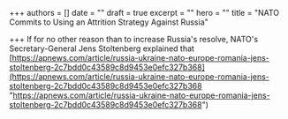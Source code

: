 +++
authors = []
date = ""
draft = true
excerpt = ""
hero = ""
title = "NATO Commits to Using an Attrition Strategy Against Russia"

+++
If for no other reason than to increase Russia's resolve, NATO's Secretary-General Jens Stoltenberg explained that [https://apnews.com/article/russia-ukraine-nato-europe-romania-jens-stoltenberg-2c7bdd0c43589c8d9453e0efc327b368](https://apnews.com/article/russia-ukraine-nato-europe-romania-jens-stoltenberg-2c7bdd0c43589c8d9453e0efc327b368 "https://apnews.com/article/russia-ukraine-nato-europe-romania-jens-stoltenberg-2c7bdd0c43589c8d9453e0efc327b368")